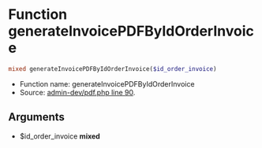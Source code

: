 Function generateInvoicePDFByIdOrderInvoice
===========================





```php
mixed generateInvoicePDFByIdOrderInvoice($id_order_invoice)
```

* Function name: generateInvoicePDFByIdOrderInvoice
* Source: [admin-dev/pdf.php line 90](https://github.com/PrestaShop/PrestaShop/blob/1.5.0.2/admin-dev/pdf.php#L90).

Arguments
---------

* $id_order_invoice **mixed**

